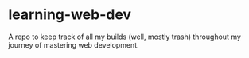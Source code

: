 # learning-web-dev
A repo to keep track of all my builds (well, mostly trash) throughout my journey of mastering web development.
